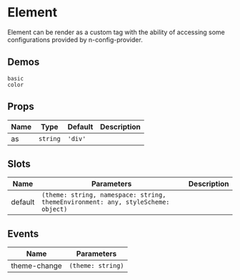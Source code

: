 # Element
Element can be render as a custom tag with the ability of accessing some configurations provided by n-config-provider.

## Demos
```demo
basic
color
```
## Props
|Name|Type|Default|Description|
|-|-|-|-|
|as|`string`|`'div'`||

## Slots
|Name|Parameters|Description|
|-|-|-|
|default|`(theme: string, namespace: string, themeEnvironment: any, styleScheme: object)`||

## Events
|Name|Parameters|
|-|-|
|theme-change|`(theme: string)`|
